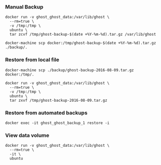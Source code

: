 ### Manual Backup
```shell
docker run -v ghost_ghost_data:/var/lib/ghost \
  --rm=true \
  -v /tmp:/tmp \
  ubuntu \
  tar zcvf /tmp/ghost-backup-$(date +%Y-%m-%d).tar.gz /var/lib/ghost
```

```shell
docker-machine scp docker:/tmp/ghost-backup-$(date +%Y-%m-%d).tar.gz ./backup/.
```

### Restore from local file
```shell
docker-machine scp ./backup/ghost-backup-2016-08-09.tar.gz docker:/tmp/.
```

```shell
docker run -v ghost_ghost_data:/var/lib/ghost \
  --rm=true \
  -v /tmp:/tmp \
  ubuntu \
  tar zxvf /tmp/ghost-backup-2016-08-09.tar.gz
```

### Restore from automated backups
```shell
docker exec -it ghost_ghost_backup_1 restore -i
```

### View data volume
```shell
docker run -v ghost_ghost_data:/var/lib/ghost \
  --rm=true \
  -it \
  ubuntu
```
